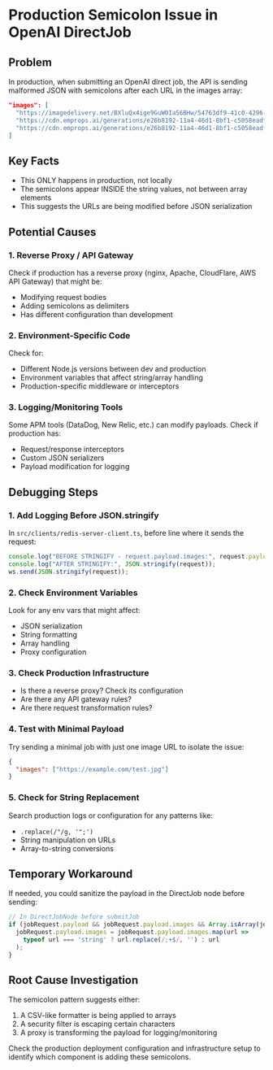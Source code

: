 # Production Semicolon Issue in OpenAI DirectJob

## Problem
In production, when submitting an OpenAI direct job, the API is sending malformed JSON with semicolons after each URL in the images array:

```json
"images": [
  "https://imagedelivery.net/BXluQx4ige9GuW0Ia56BHw/54763df9-41c0-4296-94d1-3c6c40dc2e00/original";,
  "https://cdn.emprops.ai/generations/e26b8192-11a4-46d1-8bf1-c5058eadfb2a/d60dc976-6e38-410e-bc63-cfab7ba4fbb1/0/9240/txt2img-flux.png";,
  "https://cdn.emprops.ai/generations/e26b8192-11a4-46d1-8bf1-c5058eadfb2a/ac3832d9-0200-437f-9126-b9e63d5efae8/0/9467/openai_img2img.png";
]
```

## Key Facts
- This ONLY happens in production, not locally
- The semicolons appear INSIDE the string values, not between array elements
- This suggests the URLs are being modified before JSON serialization

## Potential Causes

### 1. Reverse Proxy / API Gateway
Check if production has a reverse proxy (nginx, Apache, CloudFlare, AWS API Gateway) that might be:
- Modifying request bodies
- Adding semicolons as delimiters
- Has different configuration than development

### 2. Environment-Specific Code
Check for:
- Different Node.js versions between dev and production
- Environment variables that affect string/array handling
- Production-specific middleware or interceptors

### 3. Logging/Monitoring Tools
Some APM tools (DataDog, New Relic, etc.) can modify payloads. Check if production has:
- Request/response interceptors
- Custom JSON serializers
- Payload modification for logging

## Debugging Steps

### 1. Add Logging Before JSON.stringify
In `src/clients/redis-server-client.ts`, before line where it sends the request:
```typescript
console.log("BEFORE STRINGIFY - request.payload.images:", request.payload.images);
console.log("AFTER STRINGIFY:", JSON.stringify(request));
ws.send(JSON.stringify(request));
```

### 2. Check Environment Variables
Look for any env vars that might affect:
- JSON serialization
- String formatting
- Array handling
- Proxy configuration

### 3. Check Production Infrastructure
- Is there a reverse proxy? Check its configuration
- Are there any API gateway rules?
- Are there request transformation rules?

### 4. Test with Minimal Payload
Try sending a minimal job with just one image URL to isolate the issue:
```json
{
  "images": ["https://example.com/test.jpg"]
}
```

### 5. Check for String Replacement
Search production logs or configuration for any patterns like:
- `.replace(/"/g, '";')`
- String manipulation on URLs
- Array-to-string conversions

## Temporary Workaround
If needed, you could sanitize the payload in the DirectJob node before sending:
```typescript
// In DirectJobNode before submitJob
if (jobRequest.payload && jobRequest.payload.images && Array.isArray(jobRequest.payload.images)) {
  jobRequest.payload.images = jobRequest.payload.images.map(url => 
    typeof url === 'string' ? url.replace(/;+$/, '') : url
  );
}
```

## Root Cause Investigation
The semicolon pattern suggests either:
1. A CSV-like formatter is being applied to arrays
2. A security filter is escaping certain characters
3. A proxy is transforming the payload for logging/monitoring

Check the production deployment configuration and infrastructure setup to identify which component is adding these semicolons.